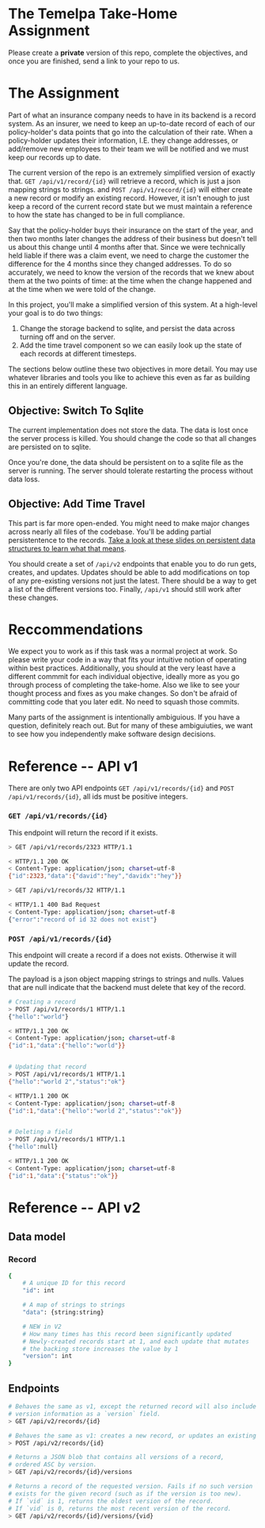 # The Temelpa Take-Home Assignment

Please create a **private** version of this repo, complete the objectives, and once you
are finished, send a link to your repo to us.

# The Assignment

Part of what an insurance company needs to have in its backend is a
record system. As an insurer, we need to keep an up-to-date record of each of our policy-holder's
data points that go into the calculation of their rate. When a policy-holder updates
their information, I.E. they change addresses, or add/remove new employees to their team
we will be notified and we must keep our records up to date.

The current version of the repo is an extremely simplified version of exactly that. `GET /api/v1/record/{id}`
will retrieve a record, which is just a json mapping strings to strings. and `POST /api/v1/record/{id}`
will either create a new record or modify an existing record. However, it isn't enough to
just keep a record of the current record state but we must maintain a reference to how the state
has changed to be in full compliance.

Say that the policy-holder buys their insurance on the start of the year, and then two months later
changes the address of their business but doesn't tell us about this change until 4 months after that.
Since we were technically held liable if there was a claim event, we need to charge the customer the
difference for the 4 months since they changed addresses. To do so accurately, we need to know the
version of the records that we knew about them at the two points of time: at the time when the change happened
and at the time when we were told of the change.

In this project, you'll make a simplified version of this system. At a high-level your goal is to do two things:

1. Change the storage backend to sqlite, and persist the data across turning off and on the server.
2. Add the time travel component so we can easily look up the state of each records at different timesteps.

The sections below outline these two objectives in more detail. You may use whatever libraries and tools
you like to achieve this even as far as building this in an entirely different language.

## Objective: Switch To Sqlite

The current implementation does not store the data. The data is lost once the server
process is killed. You should change the code so that all changes are persisted on
to sqlite.

Once you're done, the data should be persistent on to a sqlite file as the server
is running. The server should tolerate restarting the process without data loss.

## Objective: Add Time Travel

This part is far more open-ended. You might need to make major changes across nearly
all files of the codebase. You'll be adding partial persistentence to the records. [Take a look
at these slides on persistent data structures to learn what that means](https://www.ics.uci.edu/~eppstein/261/s21w9.pdf).

You should create a set of `/api/v2` endpoints that enable you to do run gets, creates, and updates.
Updates should be able to add modifications on top of any pre-existing versions not just the latest.
There should be a way to get a list of the different versions too. Finally, `/api/v1`
should still work after these changes.

# Reccommendations

We expect you to work as if this task was a normal project at work. So please write
your code in a way that fits your intuitive notion of operating within best practices.
Additionally, you should at the very least have a different commmit for each individual objective,
ideally more as you go through process of completing the take-home. Also we like
to see your thought process and fixes as you make changes. So don't be afraid of
committing code that you later edit. No need to squash those commits.

Many parts of the assignment is intentionally ambiguious. If you have a question, definitely
reach out. But for many of these ambiguiuties, we want to see how you independently make
software design decisions.

# Reference -- API v1

There are only two API endpoints `GET /api/v1/records/{id}` and `POST /api/v1/records/{id}`, all ids must be positive integers.

### `GET /api/v1/records/{id}`

This endpoint will return the record if it exists.

```bash
> GET /api/v1/records/2323 HTTP/1.1

< HTTP/1.1 200 OK
< Content-Type: application/json; charset=utf-8
{"id":2323,"data":{"david":"hey","davidx":"hey"}}
```

```bash
> GET /api/v1/records/32 HTTP/1.1

< HTTP/1.1 400 Bad Request
< Content-Type: application/json; charset=utf-8
{"error":"record of id 32 does not exist"}
```

### `POST /api/v1/records/{id}`

This endpoint will create a record if a does not exists.
Otherwise it will update the record.

The payload is a json object mapping strings to strings
and nulls. Values that are null indicate that the
backend must delete that key of the record.

```bash
# Creating a record
> POST /api/v1/records/1 HTTP/1.1
{"hello":"world"}

< HTTP/1.1 200 OK
< Content-Type: application/json; charset=utf-8
{"id":1,"data":{"hello":"world"}}


# Updating that record
> POST /api/v1/records/1 HTTP/1.1
{"hello":"world 2","status":"ok"}

< HTTP/1.1 200 OK
< Content-Type: application/json; charset=utf-8
{"id":1,"data":{"hello":"world 2","status":"ok"}}


# Deleting a field
> POST /api/v1/records/1 HTTP/1.1
{"hello":null}

< HTTP/1.1 200 OK
< Content-Type: application/json; charset=utf-8
{"id":1,"data":{"status":"ok"}}
```

# Reference -- API v2

## Data model

### Record

```bash
{
    # A unique ID for this record
    "id": int

    # A map of strings to strings
    "data": {string:string}

    # NEW in V2
    # How many times has this record been significantly updated
    # Newly-created records start at 1, and each update that mutates
    # the backing store increases the value by 1
    "version": int
}
```

## Endpoints

```bash
# Behaves the same as v1, except the returned record will also include
# version information as a `version` field.
> GET /api/v2/records/{id}

# Behaves the same as v1: creates a new record, or updates an existing one.
> POST /api/v2/records/{id}

# Returns a JSON blob that contains all versions of a record,
# ordered ASC by version.
> GET /api/v2/records/{id}/versions

# Returns a record of the requested version. Fails if no such version `vid`
# exists for the given record (such as if the version is too new).
# If `vid` is 1, returns the oldest version of the record.
# If `vid` is 0, returns the most recent version of the record.
> GET /api/v2/records/{id}/versions/{vid}
```
